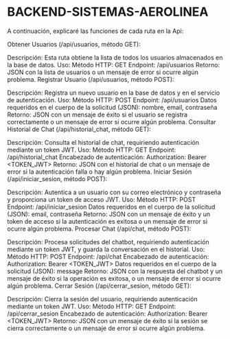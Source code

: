 # BACKEND-SISTEMAS-AEROLINEA
A continuación, explicaré las funciones de cada ruta en la Api:

Obtener Usuarios (/api/usuarios, método GET):

Descripción: Esta ruta obtiene la lista de todos los usuarios almacenados en la base de datos.
Uso:
Método HTTP: GET
Endpoint: /api/usuarios
Retorno:
JSON con la lista de usuarios o un mensaje de error si ocurre algún problema.
Registrar Usuario (/api/usuarios, método POST):

Descripción: Registra un nuevo usuario en la base de datos y en el servicio de autenticación.
Uso:
Método HTTP: POST
Endpoint: /api/usuarios
Datos requeridos en el cuerpo de la solicitud (JSON): nombre, email, contraseña
Retorno:
JSON con un mensaje de éxito si el usuario se registra correctamente o un mensaje de error si ocurre algún problema.
Consultar Historial de Chat (/api/historial_chat, método GET):

Descripción: Consulta el historial de chat, requiriendo autenticación mediante un token JWT.
Uso:
Método HTTP: GET
Endpoint: /api/historial_chat
Encabezado de autenticación: Authorization: Bearer <TOKEN_JWT>
Retorno:
JSON con el historial de chat o un mensaje de error si la autenticación falla o hay algún problema.
Iniciar Sesión (/api/iniciar_sesion, método POST):

Descripción: Autentica a un usuario con su correo electrónico y contraseña y proporciona un token de acceso JWT.
Uso:
Método HTTP: POST
Endpoint: /api/iniciar_sesion
Datos requeridos en el cuerpo de la solicitud (JSON): email, contraseña
Retorno:
JSON con un mensaje de éxito y un token de acceso si la autenticación es exitosa o un mensaje de error si ocurre algún problema.
Procesar Chat (/api/chat, método POST):

Descripción: Procesa solicitudes del chatbot, requiriendo autenticación mediante un token JWT, y guarda la conversación en el historial.
Uso:
Método HTTP: POST
Endpoint: /api/chat
Encabezado de autenticación: Authorization: Bearer <TOKEN_JWT>
Datos requeridos en el cuerpo de la solicitud (JSON): message
Retorno:
JSON con la respuesta del chatbot y un mensaje de éxito si la operación es exitosa, o un mensaje de error si ocurre algún problema.
Cerrar Sesión (/api/cerrar_sesion, método GET):

Descripción: Cierra la sesión del usuario, requiriendo autenticación mediante un token JWT.
Uso:
Método HTTP: GET
Endpoint: /api/cerrar_sesion
Encabezado de autenticación: Authorization: Bearer <TOKEN_JWT>
Retorno:
JSON con un mensaje de éxito si la sesión se cierra correctamente o un mensaje de error si ocurre algún problema.
